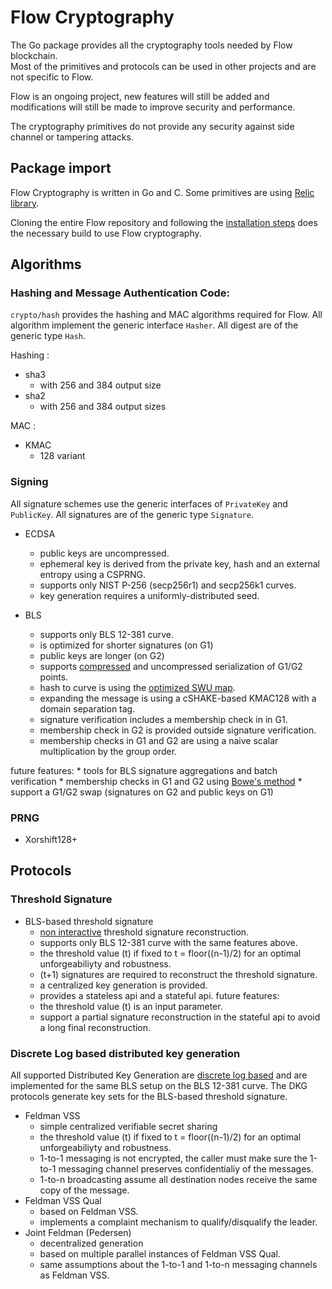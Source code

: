 # Flow Cryptography

The Go package provides all the cryptography tools needed by Flow blockchain.  
Most of the primitives and protocols can be used in other projects and are not specific to Flow.

Flow is an ongoing project, new features will still be added and modifications will still be made to improve security and performance.

The cryptography primitives do not provide any security against side channel or tampering attacks.

## Package import

Flow Cryptography is written in Go and C. Some primitives are using [Relic library](https://github.com/relic-toolkit). 

Cloning the entire Flow repository and following the [installation steps](https://github.com/dapperlabs/flow-go) does the necessary build to use Flow cryptography. 

<!--- If you only wish to import the Flow cryptography package to your Go project, please follow the following steps:

- Get Flow cryptography package
```
go get "github.com/dapperlabs/flow-go/crypto"
```
- Install [CMake](https://cmake.org/install/), which is used for building the package.
- Build the package dependencies
```
cd $GOPATH/pkg/mod/github.com/flow-go/crypto
go generate
``` -->

## Algorithms

### Hashing and Message Authentication Code:

`crypto/hash` provides the hashing and MAC algorithms required for Flow. All algorithm implement the generic interface `Hasher`. All digest are of the generic type `Hash`.

Hashing :
 * sha3
    * with 256 and 384 output size
 * sha2
    * with 256 and 384 output sizes

MAC :
 * KMAC
    * 128 variant

### Signing 

All signature schemes use the generic interfaces of `PrivateKey` and `PublicKey`. All signatures are of the generic type `Signature`.

 * ECDSA
    * public keys are uncompressed.
    * ephemeral key is derived from the private key, hash and an external entropy using a CSPRNG.
    * supports only NIST P-256 (secp256r1) and secp256k1 curves.
    * key generation requires a uniformly-distributed seed. 

 * BLS
    * supports only BLS 12-381 curve.
    * is optimized for shorter signatures (on G1) 
    * public keys are longer (on G2)
    * supports [compressed](https://github.com/zkcrypto/pairing/blob/master/src/bls12_381/README.md#serialization) and uncompressed serialization of G1/G2 points.
    * hash to curve is using the [optimized SWU map](https://eprint.iacr.org/2019/403.pdf).
    * expanding the message is using a cSHAKE-based KMAC128 with a domain separation tag.
    * signature verification includes a membership check in in G1.
    * membership check in G2 is provided outside signature verification.
    * membership checks in G1 and G2 are using a naive scalar multiplication by the group order.

future features:
    * tools for BLS signature aggregations and batch verification
    * membership checks in G1 and G2 using [Bowe's method](https://eprint.iacr.org/2019/814.pdf)
    * support a G1/G2 swap (signatures on G2 and public keys on G1)
 
### PRNG

 * Xorshift128+

## Protocols

### Threshold Signature

 * BLS-based threshold signature 
    * [non interactive](https://www.iacr.org/archive/pkc2003/25670031/25670031.pdf) threshold signature reconstruction.
    * supports only BLS 12-381 curve with the same features above.
    * the threshold value (t) if fixed to t = floor((n-1)/2) for an optimal unforgeabiliyty and robustness.
    * (t+1) signatures are required to reconstruct the threshold signature.
    * a centralized key generation is provided.
    * provides a stateless api and a stateful api. 
future features:
    * the threshold value (t) is an input parameter.
    * support a partial signature reconstruction in the stateful api to avoid a long final reconstruction. 


### Discrete Log based distributed key generation

 All supported Distributed Key Generation are [discrete log based](http://citeseerx.ist.psu.edu/viewdoc/download?doi=10.1.1.50.2737&rep=rep1&type=pdf) and are implemented for the same BLS setup on the BLS 12-381 curve. The DKG protocols generate key sets for the BLS-based threshold signature. 

 * Feldman VSS
    * simple centralized verifiable secret sharing
    * the threshold value (t) if fixed to t = floor((n-1)/2) for an optimal unforgeabiliyty and robustness.
    * 1-to-1 messaging is not encrypted, the caller must make sure the 1-to-1 messaging channel preserves confidentialiy of the messages. 
    * 1-to-n broadcasting assume all destination nodes receive the same copy of the message.
 * Feldman VSS Qual
    * based on Feldman VSS.
    * implements a complaint mechanism to qualify/disqualify the leader.
 * Joint Feldman (Pedersen)
    * decentralized generation
    * based on multiple parallel instances of Feldman VSS Qual.
    * same assumptions about the 1-to-1 and 1-to-n messaging channels as Feldman VSS. 





